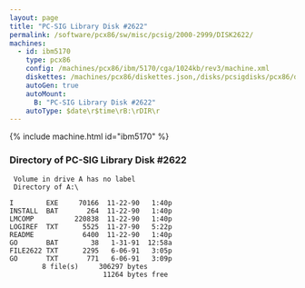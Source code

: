 ```yaml
---
layout: page
title: "PC-SIG Library Disk #2622"
permalink: /software/pcx86/sw/misc/pcsig/2000-2999/DISK2622/
machines:
  - id: ibm5170
    type: pcx86
    config: /machines/pcx86/ibm/5170/cga/1024kb/rev3/machine.xml
    diskettes: /machines/pcx86/diskettes.json,/disks/pcsigdisks/pcx86/diskettes.json
    autoGen: true
    autoMount:
      B: "PC-SIG Library Disk #2622"
    autoType: $date\r$time\rB:\rDIR\r
---
```


{% include machine.html id="ibm5170" %}

### Directory of PC-SIG Library Disk #2622

     Volume in drive A has no label
     Directory of A:\

    I        EXE     70166  11-22-90   1:40p
    INSTALL  BAT       264  11-22-90   1:40p
    LMCOMP          220838  11-22-90   1:40p
    LOGIREF  TXT      5525  11-27-90   5:22p
    README            6400  11-22-90   1:40p
    GO       BAT        38   1-31-91  12:58a
    FILE2622 TXT      2295   6-06-91   3:05p
    GO       TXT       771   6-06-91   3:09p
            8 file(s)     306297 bytes
                           11264 bytes free
